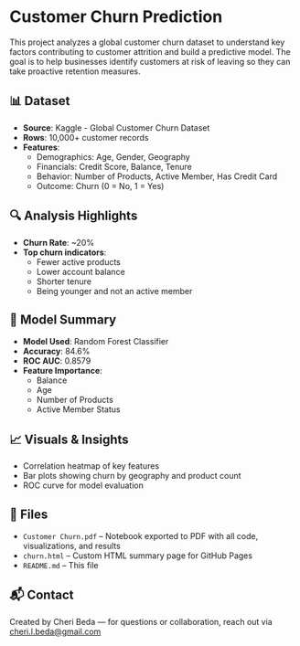 # Customer Churn Prediction

This project analyzes a global customer churn dataset to understand key factors contributing to customer attrition and build a predictive model. The goal is to help businesses identify customers at risk of leaving so they can take proactive retention measures.

## 📊 Dataset

- **Source**: Kaggle - Global Customer Churn Dataset
- **Rows**: 10,000+ customer records
- **Features**:
  - Demographics: Age, Gender, Geography
  - Financials: Credit Score, Balance, Tenure
  - Behavior: Number of Products, Active Member, Has Credit Card
  - Outcome: Churn (0 = No, 1 = Yes)

## 🔍 Analysis Highlights

- **Churn Rate**: ~20%
- **Top churn indicators**:
  - Fewer active products
  - Lower account balance
  - Shorter tenure
  - Being younger and not an active member

## 🧪 Model Summary

- **Model Used**: Random Forest Classifier
- **Accuracy**: 84.6%
- **ROC AUC**: 0.8579
- **Feature Importance**:
  - Balance
  - Age
  - Number of Products
  - Active Member Status

## 📈 Visuals & Insights

- Correlation heatmap of key features
- Bar plots showing churn by geography and product count
- ROC curve for model evaluation

## 📁 Files

- `Customer Churn.pdf` – Notebook exported to PDF with all code, visualizations, and results
- `churn.html` – Custom HTML summary page for GitHub Pages
- `README.md` – This file

## 📬 Contact

Created by Cheri Beda — for questions or collaboration, reach out via [cheri.l.beda@gmail.com](mailto:cheri.l.beda@gmail.com)
